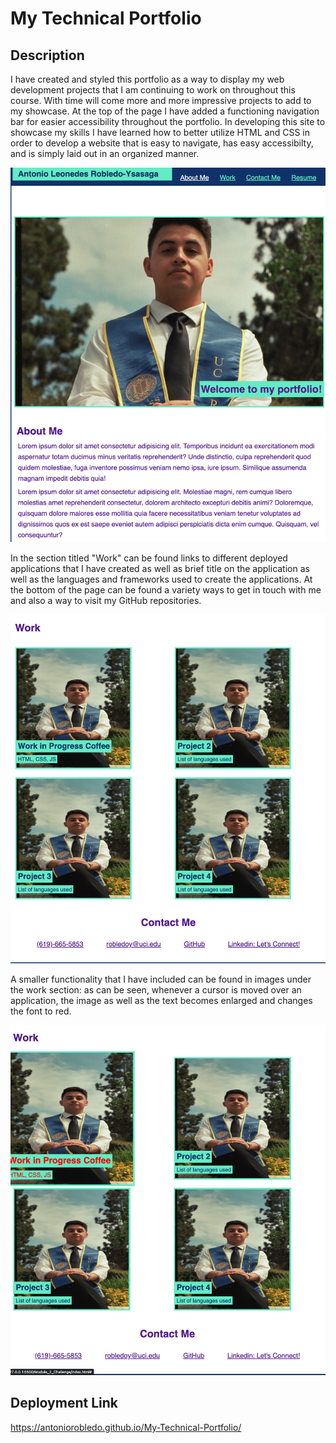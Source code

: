 # My Technical Portfolio 

## Description

I have created and styled this portfolio as a way to display my web development projects that I am continuing to work on throughout this course. With time will come more and more impressive projects to add to my showcase. At the top of the page I have added a functioning navigation bar for easier accessibility throughout the portfolio. In developing this site to showcase my skills I have learned how to better utilize HTML and CSS in order to develop a website that is easy to navigate, has easy accessibilty, and is simply laid out in an organized manner.

![screenshot](assets/images/Portfolio_Pg_1.png)

In the section titled "Work" can be found links to different deployed applications that I have created as well as brief title on the application as well as the languages and frameworks used to create the applications. At the bottom of the page can be found a variety ways to get in touch with me and also a way to visit my GitHub repositories.

![screenshot](assets/images/Portfolio_Pg_2.png)

 A smaller functionality that I have included can be found in images under the work section: as can be seen, whenever a cursor is moved over an application, the image as well as the text becomes enlarged and changes the font to red.  

![screenshot](assets/images/Portfolio_Pg_3.png)

## Deployment Link

https://antoniorobledo.github.io/My-Technical-Portfolio/
